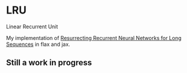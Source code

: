 # LRU
Linear Recurrent Unit

My implementation of [Resurrecting Recurrent Neural Networks for Long Sequences](https://arxiv.org/abs/2303.06349) in flax and jax.

## Still a work in progress

